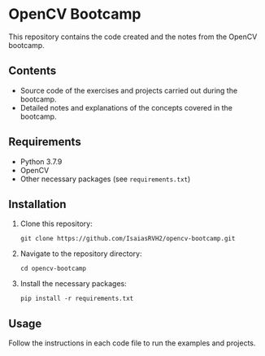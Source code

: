 
# OpenCV Bootcamp

This repository contains the code created and the notes from the OpenCV bootcamp.

## Contents

- Source code of the exercises and projects carried out during the bootcamp.
- Detailed notes and explanations of the concepts covered in the bootcamp.

## Requirements

- Python 3.7.9
- OpenCV 
- Other necessary packages (see `requirements.txt`)

## Installation

1. Clone this repository:
    ```
    git clone https://github.com/IsaiasRVH2/opencv-bootcamp.git
    ```
2. Navigate to the repository directory:
    ```
    cd opencv-bootcamp
    ```
3. Install the necessary packages:
    ```
    pip install -r requirements.txt
    ```

## Usage

Follow the instructions in each code file to run the examples and projects.